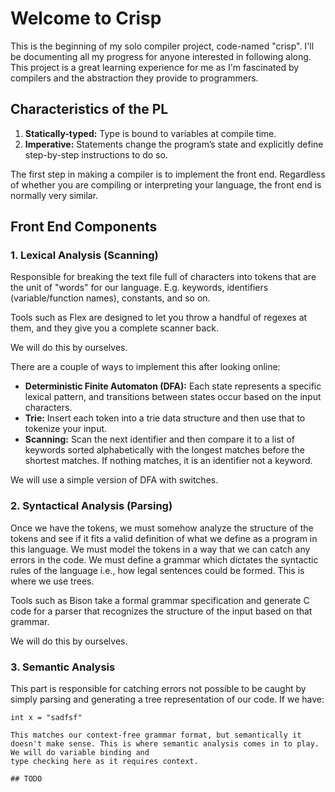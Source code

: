 # Welcome to Crisp

This is the beginning of my solo compiler project, code-named "crisp". I'll be documenting all my progress for anyone interested in following along. This project is a great learning experience for me as I'm fascinated by compilers and the abstraction they provide to programmers.

## Characteristics of the PL

1. **Statically-typed:** Type is bound to variables at compile time.
2. **Imperative:** Statements change the program’s state and explicitly define step-by-step instructions to do so.

The first step in making a compiler is to implement the front end. Regardless of whether you are compiling or interpreting your language, the front end is normally very similar.

## Front End Components

### 1. Lexical Analysis (Scanning)

Responsible for breaking the text file full of characters into tokens that are the unit of "words" for our language. E.g. keywords, identifiers (variable/function names), constants, and so on.

Tools such as Flex are designed to let you throw a handful of regexes at them, and they give you a complete scanner back. 

We will do this by ourselves.

There are a couple of ways to implement this after looking online:

- **Deterministic Finite Automaton (DFA):** Each state represents a specific lexical pattern, and transitions between states occur based on the input characters.
- **Trie:** Insert each token into a trie data structure and then use that to tokenize your input.
- **Scanning:** Scan the next identifier and then compare it to a list of keywords sorted alphabetically with the longest matches before the shortest matches. If nothing matches, it is an identifier not a keyword.

We will use a simple version of DFA with switches.

### 2. Syntactical Analysis (Parsing)

Once we have the tokens, we must somehow analyze the structure of the tokens and see if it fits a valid definition of what we define as a program in this language. We must model the tokens in a way that we can catch any errors in the code. We must define a grammar which dictates the syntactic rules of the language i.e., how legal sentences could be formed. This is where we use trees.

Tools such as Bison take a formal grammar specification and generate C code for a parser that recognizes the structure of the input based on that grammar.

We will do this by ourselves.

### 3. Semantic Analysis

This part is responsible for catching errors not possible to be caught by simply parsing and generating a tree representation of our code. If we have:

```crisp
int x = "sadfsf"

This matches our context-free grammar format, but semantically it doesn't make sense. This is where semantic analysis comes in to play. We will do variable binding and 
type checking here as it requires context.

## TODO